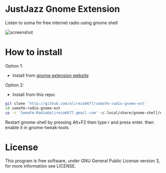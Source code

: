 # JustJazz Gnome Extension

Listen to soma fm free internet radio using gnome shell

![screenshot](https://extensions.gnome.org/extension-data/screenshots/screenshot_1237_5yJIa4m.png)

# How to install

Option 1:
* Install from [gnome extension website](https://extensions.gnome.org/extension/1237/somafm-internet-radio/)

Option 2:
* Install from this repo:

```bash
git clone 'http://github.com/alireza6677/somafm-radio-gnome-ext'
cd somafm-radio-gnome-ext
cp -r 'SomaFm-Radio@alireza6677.gmail.com' ~/.local/share/gnome-shell/extensions/ 
```
Restart gnome-shell by pressing Alt+F2 then type r and press enter.
then enable it in gnome-tweak-tools

# License
This program is free software, under GNU General Public License version 3, for more information see LICENSE.
